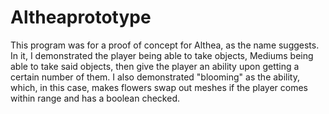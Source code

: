# Altheaprototype
 This program was for a proof of concept for Althea, as the name suggests. In it, I demonstrated the player being able to take objects, Mediums being able to take said objects, then give the player an ability upon getting a certain number of them. I also demonstrated "blooming" as the ability, which, in this case, makes flowers swap out meshes if the player comes within range and has a boolean checked.
